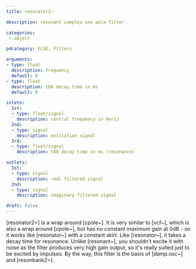 ```yaml
---
title: resonator2~

description: resonant complex one pole filter

categories:
 - object

pdcategory: ELSE, Filters

arguments:
- type: float
  description: frequency
  default: 0
- type: float
  description: t60 decay time in ms
  default: 0

inlets:
  1st:
  - type: float/signal
    description: central frequency in Hertz
  2nd:
  - type: signal
    description: excitation signal
  3rd:
  - type: float/signal
    description: t60 decay time in ms (resonance)

outlets:
  1st:
  - type: signal
    description: real filtered signal
  2nd:
  - type: signal
    description: imaginary filtered signal

draft: false
---
```

[resonator2~] is a wrap around [cpole~]. It is very similar to [vcf~], which is also a wrap around [cpole~], but has no constant maximum gain at 0dB - so it works like [resonator~] with a constant skirt. Like [resonator~], it takes a decay time for resonance. Unlike [resonant~], you shouldn't excite it with noise as the filter produces very high gain output, so it's really suited just to be excited by impulses. By the way, this filter is the basis of [damp.osc~] and [resonbank2~].

